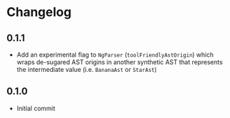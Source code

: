 # Changelog

## 0.1.1

- Add an experimental flag to `NgParser` (`toolFriendlyAstOrigin`) which wraps
  de-sugared AST origins in another synthetic AST that represents the
  intermediate value (i.e. `BananaAst` or `StarAst`)

## 0.1.0

- Initial commit
